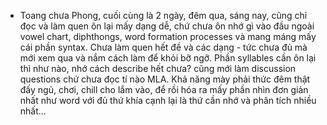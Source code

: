 - Toang chưa Phong, cuối cùng là 2 ngày, đêm qua, sáng nay, cũng chỉ đọc và làm quen ôn lại mấy dạng dễ, chứ chưa ôn nhớ gì vào đầu ngoài vowel chart, diphthongs, word formation processes và mang máng mấy cái phần syntax. Chưa làm quen hết đề và các dạng - tức chưa đủ mà mới xem qua và nắm cách làm để khỏi bỡ ngỡ. Phần syllables cần ôn lại thì như nào, nhớ cách describe hết chưa? cũng mới làm discussion questions chứ chưa đọc tí nào MLA. Khả năng mày phải thức đêm thật đấy ngủ, chơi, chill cho lắm vào, để rồi hóa ra mấy phần nhìn đơn giản nhất như word với đủ thứ khía cạnh lại là thứ cần nhớ và phân tích nhiều nhất...